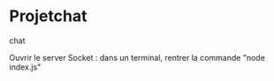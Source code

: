 # Projetchat
 chat

Ouvrir le server Socket : dans un terminal, rentrer la commande "node index.js"

